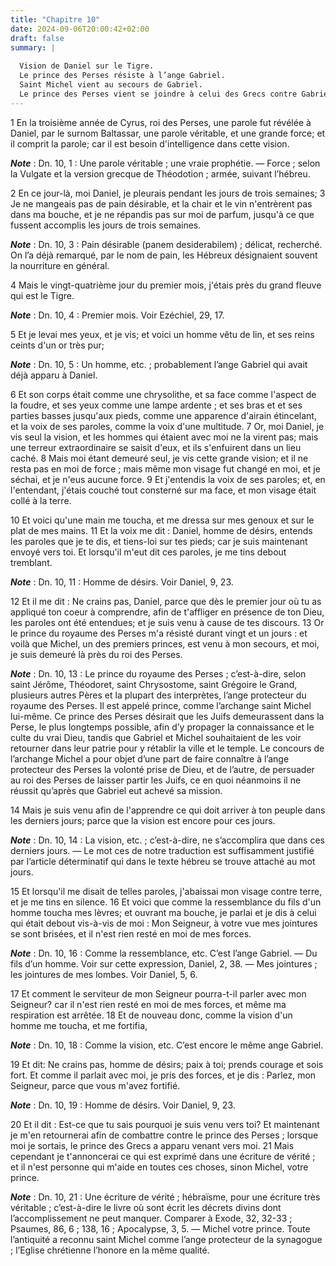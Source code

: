 ```yaml
---
title: "Chapitre 10"
date: 2024-09-06T20:00:42+02:00
draft: false
summary: |
  
  Vision de Daniel sur le Tigre.
  Le prince des Perses résiste à l’ange Gabriel.
  Saint Michel vient au secours de Gabriel.
  Le prince des Perses vient se joindre à celui des Grecs contre Gabriel.
---
```



1 En la troisième année de Cyrus, roi des Perses, une parole fut révélée à Daniel, par le surnom Baltassar, une parole véritable, et une grande force; et il comprit la parole; car il est besoin d'intelligence dans cette vision.

***Note*** :  Dn. 10, 1 : Une parole véritable ; une vraie prophétie. ― Force ; selon la Vulgate et la version grecque de Théodotion ; armée, suivant l’hébreu.


2 En ce jour-là, moi Daniel, je pleurais pendant les jours de trois semaines; 3 Je ne mangeais pas de pain désirable, et la chair et le vin n'entrèrent pas dans ma bouche, et je ne répandis pas sur moi de parfum, jusqu'à ce que fussent accomplis les jours de trois semaines.

***Note*** :  Dn. 10, 3 : Pain désirable (panem desiderabilem) ; délicat, recherché. On l’a déjà remarqué, par le nom de pain, les Hébreux désignaient souvent la nourriture en général.


4 Mais le vingt-quatrième jour du premier mois, j'étais près du grand fleuve qui est le Tigre.

***Note*** :  Dn. 10, 4 : Premier mois. Voir Ezéchiel, 29, 17.

5 Et je levai mes yeux, et je vis; et voici un homme vêtu de lin, et ses reins ceints d'un or très pur;

***Note*** :  Dn. 10, 5 : Un homme, etc. ; probablement l’ange Gabriel qui avait déjà apparu à Daniel.

6 Et son corps était comme une chrysolithe, et sa face comme l'aspect de la foudre, et ses yeux comme une lampe ardente ; et ses bras et et ses parties basses jusqu'aux pieds, comme une apparence d'airain étincelant, et la voix de ses paroles, comme la voix d'une multitude. 7 Or, moi Daniel, je vis seul la vision, et les hommes qui étaient avec moi ne la virent pas; mais une terreur extraordinaire se saisit d'eux, et ils s'enfuirent dans un lieu caché. 8 Mais moi étant demeuré seul, je vis cette grande vision; et il ne resta pas en moi de force ; mais même mon visage fut changé en moi, et je séchai, et je n'eus aucune force. 9 Et j'entendis la voix de ses paroles; et, en l'entendant, j'étais couché tout consterné sur ma face, et mon visage était collé à la terre.


10 Et voici qu'une main me toucha, et me dressa sur mes genoux et sur le plat de mes mains. 11 Et la voix me dit : Daniel, homme de désirs, entends les paroles que je te dis, et tiens-loi sur tes pieds; car je suis maintenant envoyé vers toi. Et lorsqu'il m'eut dit ces paroles, je me tins debout tremblant.

***Note*** :  Dn. 10, 11 : Homme de désirs. Voir Daniel, 9, 23.

12 Et il me dit : Ne crains pas, Daniel, parce que dès le premier jour où tu as appliqué ton coeur à comprendre, afin de t'affliger en présence de ton Dieu, les paroles ont été entendues; et je suis venu à cause de tes discours. 13 Or le prince du royaume des Perses m'a résisté durant vingt et un jours : et voilà que Michel, un des premiers princes, est venu à mon secours, et moi, je suis demeuré là près du roi des Perses.

***Note*** :  Dn. 10, 13 : Le prince du royaume des Perses ; c’est-à-dire, selon saint Jérôme, Théodoret, saint Chrysostome, saint Grégoire le Grand, plusieurs autres Pères et la plupart des interprètes, l’ange protecteur du royaume des Perses. Il est appelé prince, comme l’archange saint Michel lui-même. Ce prince des Perses désirait que les Juifs demeurassent dans la Perse, le plus longtemps possible, afin d’y propager la connaissance et le culte du vrai Dieu, tandis que Gabriel et Michel souhaitaient de les voir retourner dans leur patrie pour y rétablir la ville et le temple. Le concours de l’archange Michel a pour objet d’une part de faire connaître à l’ange protecteur des Perses la volonté prise de Dieu, et de l’autre, de persuader au roi des Perses de laisser partir les Juifs, ce en quoi néanmoins il ne réussit qu’après que Gabriel eut achevé sa mission.

14 Mais je suis venu afin de l'apprendre ce qui doit arriver à ton peuple dans les derniers jours; parce que la vision est encore pour ces jours.

***Note*** :  Dn. 10, 14 : La vision, etc. ; c’est-à-dire, ne s’accomplira que dans ces derniers jours. ― Le mot ces de notre traduction est suffisamment justifié par l’article déterminatif qui dans le texte hébreu se trouve attaché au mot jours.


15 Et lorsqu'il me disait de telles paroles, j'abaissai mon visage contre terre, et je me tins en silence. 16 Et voici que comme la ressemblance du fils d'un homme toucha mes lèvres; et ouvrant ma bouche, je parlai et je dis à celui qui était debout vis-à-vis de moi : Mon Seigneur, à votre vue mes jointures se sont brisées, et il n'est rien resté en moi de mes forces.

***Note*** :  Dn. 10, 16 : Comme la ressemblance, etc. C’est l’ange Gabriel. ― Du fils d’un homme. Voir sur cette expression, Daniel, 2, 38. ― Mes jointures ; les jointures de mes lombes. Voir Daniel, 5, 6.

17 Et comment le serviteur de mon Seigneur pourra-t-il parler avec mon Seigneur? car il n'est rien resté en moi de mes forces, et même ma respiration est arrêtée. 18 Et de nouveau donc, comme la vision d'un homme me toucha, et me fortifia,

***Note*** :  Dn. 10, 18 : Comme la vision, etc. C’est encore le même ange Gabriel.

19 Et dit: Ne crains pas, homme de désirs; paix à toi; prends courage et sois fort. Et comme il parlait avec moi, je pris des forces, et je dis : Parlez, mon Seigneur, parce que vous m'avez fortifié.

***Note*** :  Dn. 10, 19 : Homme de désirs. Voir Daniel, 9, 23.


20 Et il dit : Est-ce que tu sais pourquoi je suis venu vers toi? Et maintenant je m'en retournerai afin de combattre contre le prince des Perses ; lorsque moi je sortais, le prince des Grecs a apparu venant vers moi. 21 Mais cependant je t'annoncerai ce qui est exprimé dans une écriture de vérité ; et il n'est personne qui m'aide en toutes ces choses, sinon Michel, votre prince.

***Note*** :  Dn. 10, 21 : Une écriture de vérité ; hébraïsme, pour une écriture très véritable ; c’est-à-dire le livre où sont écrit les décrets divins dont l’accomplissement ne peut manquer. Comparer à Exode, 32, 32-33 ; Psaumes, 86, 6 ; 138, 16 ; Apocalypse, 3, 5. ― Michel votre prince. Toute l’antiquité a reconnu saint Michel comme l’ange protecteur de la synagogue ; l’Eglise chrétienne l’honore en la même qualité.

